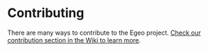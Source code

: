 # Contributing

There are many ways to contribute to the Egeo project. [Check our contribution section in the Wiki to learn more](https://github.com/Stratio/egeo-ui-base/wiki/How-to-contribute).
